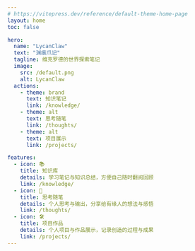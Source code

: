 ```yaml
---
# https://vitepress.dev/reference/default-theme-home-page
layout: home
toc: false

hero:
  name: "LycanClaw"
  text: "渊痕爪记"
  tagline: 维克罗德的世界探索笔记
  image:
    src: /default.png
    alt: LycanClaw
  actions:
    - theme: brand
      text: 知识笔记
      link: /knowledge/
    - theme: alt
      text: 思考随笔
      link: /thoughts/
    - theme: alt
      text: 项目展示
      link: /projects/

features:
  - icon: 📚
    title: 知识库
    details: 学习笔记与知识总结，方便自己随时翻阅回顾
    link: /knowledge/
  - icon: 💭
    title: 思考随笔
    details: 个人思考与输出，分享给有缘人的想法与感悟
    link: /thoughts/
  - icon: 🛠️
    title: 项目作品
    details: 个人项目与作品展示，记录创造的过程与成果
    link: /projects/
---
```


